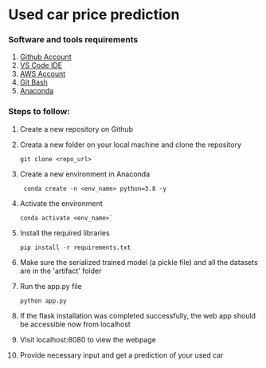 # Used car price prediction

### Software and tools requirements

1. [Github Account](https://github.com)
2. [VS Code IDE](https://code.visualstudio.com/download)
3. [AWS Account](https://aws.amazon.com/)
4. [Git Bash](https://git-scm.com/downloads)
5. [Anaconda](https://www.anaconda.com/products/individual)

### Steps to follow:
1. Create a new repository on Github
2. Creata a new folder on your local machine and clone the repository
   ``` 
   git clone <repo_url>
   ```
3. Create a new environment in Anaconda
   ```
    conda create -n <env_name> python=3.8 -y
    ```
4. Activate the environment
   ```
   conda activate <env_name>`
   ```
5. Install the required libraries
   ```
   pip install -r requirements.txt
   ```
7. Make sure the serialized trained model (a pickle file) and all the datasets are in the 'artifact' folder

8. Run the app.py file
   ```
   python app.py
   ```
9. If the flask installation was completed successfully, the web app should be accessible now from localhost
10. Visit localhost:8080 to view the webpage
11. Provide necessary input and get a prediction of your used car
